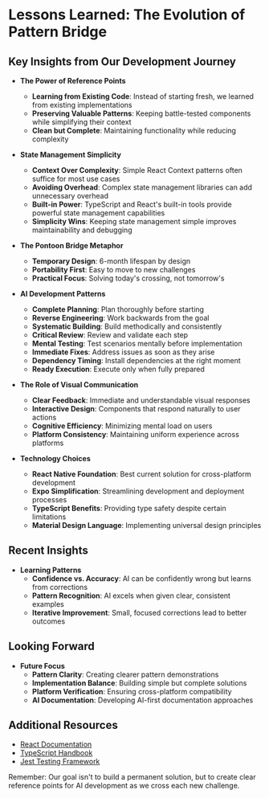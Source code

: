 # Lessons Learned: The Evolution of Pattern Bridge

## Key Insights from Our Development Journey

- **The Power of Reference Points**
    - **Learning from Existing Code**: Instead of starting fresh, we learned from existing implementations
    - **Preserving Valuable Patterns**: Keeping battle-tested components while simplifying their context
    - **Clean but Complete**: Maintaining functionality while reducing complexity

- **State Management Simplicity**
    - **Context Over Complexity**: Simple React Context patterns often suffice for most use cases
    - **Avoiding Overhead**: Complex state management libraries can add unnecessary overhead
    - **Built-in Power**: TypeScript and React's built-in tools provide powerful state management capabilities
    - **Simplicity Wins**: Keeping state management simple improves maintainability and debugging

- **The Pontoon Bridge Metaphor**
    - **Temporary Design**: 6-month lifespan by design
    - **Portability First**: Easy to move to new challenges
    - **Practical Focus**: Solving today's crossing, not tomorrow's

- **AI Development Patterns**
    - **Complete Planning**: Plan thoroughly before starting
    - **Reverse Engineering**: Work backwards from the goal
    - **Systematic Building**: Build methodically and consistently
    - **Critical Review**: Review and validate each step
    - **Mental Testing**: Test scenarios mentally before implementation
    - **Immediate Fixes**: Address issues as soon as they arise
    - **Dependency Timing**: Install dependencies at the right moment
    - **Ready Execution**: Execute only when fully prepared

- **The Role of Visual Communication**
    - **Clear Feedback**: Immediate and understandable visual responses
    - **Interactive Design**: Components that respond naturally to user actions
    - **Cognitive Efficiency**: Minimizing mental load on users
    - **Platform Consistency**: Maintaining uniform experience across platforms

- **Technology Choices**
    - **React Native Foundation**: Best current solution for cross-platform development
    - **Expo Simplification**: Streamlining development and deployment processes
    - **TypeScript Benefits**: Providing type safety despite certain limitations
    - **Material Design Language**: Implementing universal design principles

## Recent Insights

- **Learning Patterns**
    - **Confidence vs. Accuracy**: AI can be confidently wrong but learns from corrections
    - **Pattern Recognition**: AI excels when given clear, consistent examples
    - **Iterative Improvement**: Small, focused corrections lead to better outcomes

## Looking Forward

- **Future Focus**
    - **Pattern Clarity**: Creating clearer pattern demonstrations
    - **Implementation Balance**: Building simple but complete solutions
    - **Platform Verification**: Ensuring cross-platform compatibility
    - **AI Documentation**: Developing AI-first documentation approaches

## Additional Resources

- <a href="https://reactjs.org/docs/getting-started.html" target="_blank">React Documentation</a>
- <a href="https://www.typescriptlang.org/docs/" target="_blank">TypeScript Handbook</a>
- <a href="https://jestjs.io/docs/getting-started" target="_blank">Jest Testing Framework</a>

Remember: Our goal isn't to build a permanent solution, but to create clear reference points for AI development as we cross each new challenge.
